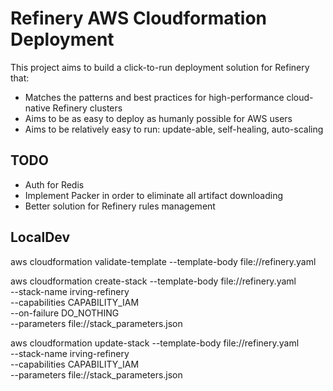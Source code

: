 # Refinery AWS Cloudformation Deployment

This project aims to build a click-to-run deployment solution for Refinery that:
* Matches the patterns and best practices for high-performance cloud-native Refinery clusters
* Aims to be as easy to deploy as humanly possible for AWS users
* Aims to be relatively easy to run: update-able, self-healing, auto-scaling

## TODO
* Auth for Redis
* Implement Packer in order to eliminate all artifact downloading
* Better solution for Refinery rules management

## LocalDev

aws cloudformation validate-template --template-body file://refinery.yaml

aws cloudformation create-stack --template-body file://refinery.yaml \
  --stack-name irving-refinery \
  --capabilities CAPABILITY_IAM \
  --on-failure DO_NOTHING \
  --parameters file://stack_parameters.json

aws cloudformation update-stack --template-body file://refinery.yaml \
  --stack-name irving-refinery \
  --capabilities CAPABILITY_IAM \
  --parameters file://stack_parameters.json
